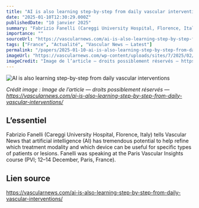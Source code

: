 ```yaml
---
title: "AI is also learning step-by-step from daily vascular interventions"
date: "2025-01-10T12:30:29.000Z"
publishedDate: "10 janvier 2025"
summary: "Fabrizio Fanelli (Careggi University Hospital, Florence, Italy) tells Vascular News that artificial intelligence (AI) has tremendous potential to help refine which treatment modality and which device can be useful for specific types of patients or lesions. Fanelli was speaking at the Paris Vascular Insights course (PVI; 12–14 December, Paris, France)."
importance: ""
sourceUrl: "https://vascularnews.com/ai-is-also-learning-step-by-step-from-daily-vascular-interventions/"
tags: ["France", "Actualité", "Vascular News — Latest"]
permalink: "/papers/2025-01-10-ai-is-also-learning-step-by-step-from-daily-vascular-interventions"
imageUrl: "https://vascularnews.com/wp-content/uploads/sites/7/2025/02/Website-1.png"
imageCredit: "Image de l’article — droits possiblement réservés — https://vascularnews.com/ai-is-also-learning-step-by-step-from-daily-vascular-interventions/"
---
```


![AI is also learning step-by-step from daily vascular interventions](https://vascularnews.com/wp-content/uploads/sites/7/2025/02/Website-1.png)

*Crédit image : Image de l’article — droits possiblement réservés — https://vascularnews.com/ai-is-also-learning-step-by-step-from-daily-vascular-interventions/*

## L’essentiel

Fabrizio Fanelli (Careggi University Hospital, Florence, Italy) tells Vascular News that artificial intelligence (AI) has tremendous potential to help refine which treatment modality and which device can be useful for specific types of patients or lesions. Fanelli was speaking at the Paris Vascular Insights course (PVI; 12–14 December, Paris, France).

## Lien source

https://vascularnews.com/ai-is-also-learning-step-by-step-from-daily-vascular-interventions/
